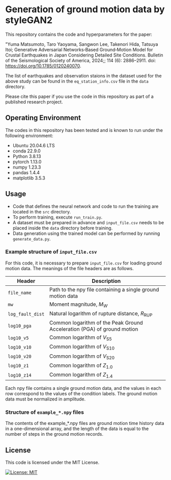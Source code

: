 # Generation of ground motion data by styleGAN2
This repository contains the code and hyperparameters for the paper:

"Yuma Matsumoto, Taro Yaoyama, Sangwon Lee, Takenori Hida, Tatsuya Itoi; Generative Adversarial Networks‐Based Ground‐Motion Model for Crustal Earthquakes in Japan Considering Detailed Site Conditions. Bulletin of the Seismological Society of America, 2024;; 114 (6): 2886–2911. doi: https://doi.org/10.1785/0120240070.

The list of earthquakes and observation staions in the dataset used for the above study can be found in the `eq_station_info.csv` file in the `data` directory.

Please cite this paper if you use the code in this repository as part of a published research project.

## Operating Environment
The codes in this repository has been tested and is known to run under the following environment:
- Ubuntu 20.04.6 LTS
- conda 22.9.0
- Python 3.8.13
- pytorch 1.13.0
- numpy 1.23.3
- pandas 1.4.4
- matplotlib 3.5.3
 
<!-- Please note that while the code was tested in this specific setup, it is not strictly necessary to have the exact versions listed above to run it successfully.  -->

## Usage
- Code that defines the neural network and code to run the training are located in the `src` directory.
- To perform training, execute `run_train.py`.
- A dataset must be prepared in advance and `input_file.csv` needs to be placed inside the `data` directory before training.
- Data generation using the trained model can be performed by running `generate_data.py`.

### Example structure of `input_file.csv`
For this code, it is necessary to prepare `input_file.csv` for loading ground motion data.
The meanings of the file headers are as follows.

| Header       | Description                                                   |
| ------------ | --------------------------------------------------            |
| `file_name`  | Path to the npy file containing a single ground motion data   |
| `mw`         | Moment magnitude, $M_W$                                       |
| `log_fault_dist` | Natural logarithm of rupture distance, $R_{\mathrm{RUP}}$            |
| `log10_pga`  | Common logarithm of the Peak Ground Acceleration (PGA) of ground motion |
| `log10_v5`   | Common logarithm of $V_{\mathrm{S}5}$                                   |
| `log10_v10`  | Common logarithm of $V_{\mathrm{S}10}$                                  |
| `log10_v20`  | Common logarithm of $V_{\mathrm{S}20}$                                  |
| `log10_z1`   | Common logarithm of $Z_{1.0}$                                           |
| `log10_z14`  | Common logarithm of $Z_{1.4}$                                           |

Each npy file contains a single ground motion data, and the values in each row correspond to the values of the condition labels.
The ground motion data must be normalized in amplitude.

### Structure of `example_*.npy` files
The contents of the example_*.npy files are ground motion time history data in a one-dimensional array, and the length of the data is equal to the number of steps in the ground motion records.

## License
This code is licensed under the MIT License.

[![License: MIT](https://img.shields.io/badge/License-MIT-yellow.svg)](https://opensource.org/licenses/MIT)
